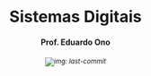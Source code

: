 &nbsp;

<h1 align="center">Sistemas Digitais</h1>
<h4 align="center">Prof. Eduardo Ono</h4>
<h6 align="center"><sup><img src="https://img.shields.io/github/last-commit/eduardo-ono/Sistemas-Digitais" alt="img: last-commit"></sup></h6>

&nbsp;

&nbsp;
